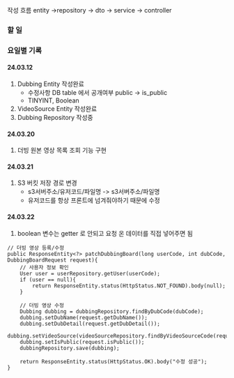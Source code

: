 
작성 흐름
entity ->repository -> dto -> service -> controller
### 할 일

### 요일별 기록
#### 24.03.12
1. Dubbing Entity 작성완료
	- 수정사항 DB table 에서 공개여부 public -> is_public
	- TINYINT, Boolean
2. VideoSource Entity 작성완료
3. Dubbing Repository 작성중

#### 24.03.20
1. 더빙 원본 영상 목록 조회 기능 구현

#### 24.03.21
1. S3 버킷 저장 경로 변경
	- s3서버주소/유저코드/파일명 -> s3서버주소/파일명
	- 유저코드를 항상 프론트에 넘겨줘야하기 때문에 수정

#### 24.03.22
1. boolean 변수는 getter 로 안되고 요청 온 데이터를 직접 넣어주면 됨
```
// 더빙 영상 등록/수정  
public ResponseEntity<?> patchDubbingBoard(long userCode, int dubCode, DubbingBoardRequest request){  
    // 사용자 정보 확인  
    User user = userRepository.getUser(userCode);  
    if (user == null){  
        return ResponseEntity.status(HttpStatus.NOT_FOUND).body(null);  
    }  
  
    // 더빙 영상 수정  
    Dubbing dubbing = dubbingRepository.findByDubCode(dubCode);  
    dubbing.setDubName(request.getDubName());  
    dubbing.setDubDetail(request.getDubDetail());  
    dubbing.setVideoSource(videoSourceRepository.findByVideoSourceCode(request.getSourceCode()));  
    dubbing.setIsPublic(request.isPublic());  
    dubbingRepository.save(dubbing);  
      
    return ResponseEntity.status(HttpStatus.OK).body("수정 성공");  
}
```
